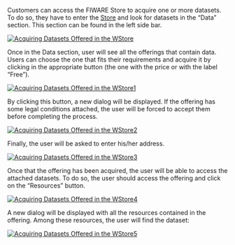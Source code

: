 Customers can access the FIWARE Store to acquire one or more datasets.
To do so, they have to enter the
[Store](https://account.lab.fiware.org/users/sign_in) and look for
datasets in the “Data” section. This section can be found in the left
side bar.

[![Acquiring Datasets Offered in the
WStore](../images/Acquiring-Datasets-Offered-in-the-WStore.png)](../images/Acquiring-Datasets-Offered-in-the-WStore.png)

Once in the Data section, user will see all the offerings that contain
data. Users can choose the one that fits their requirements and acquire
it by clicking in the appropriate button (the one with the price or with
the label “Free”).

[![Acquiring Datasets Offered in the
WStore1](../images/Acquiring-Datasets-Offered-in-the-WStore1.png)](../images/Acquiring-Datasets-Offered-in-the-WStore1.png)

By clicking this button, a new dialog will be displayed. If the offering
has some legal conditions attached, the user will be forced to accept
them before completing the process. 

[![Acquiring Datasets Offered in the
WStore2](../images/Acquiring-Datasets-Offered-in-the-WStore2.png)](../images/Acquiring-Datasets-Offered-in-the-WStore2.png)

Finally, the user will be asked to enter his/her address.

[![Acquiring Datasets Offered in the
WStore3](../images/Acquiring-Datasets-Offered-in-the-WStore3.png)](../images/Acquiring-Datasets-Offered-in-the-WStore3.png)

Once that the offering has been acquired, the user will be able to
access the attached datasets. To do so, the user should access the
offering and click on the “Resources” button.

[![Acquiring Datasets Offered in the
WStore4](../images/Acquiring-Datasets-Offered-in-the-WStore4.png)](../images/Acquiring-Datasets-Offered-in-the-WStore4.png)

A new dialog will be displayed with all the resources contained in the
offering. Among these resources, the user will find the dataset:

[![Acquiring Datasets Offered in the
WStore5](../images/Acquiring-Datasets-Offered-in-the-WStore5.png)](../images/Acquiring-Datasets-Offered-in-the-WStore5.png)
